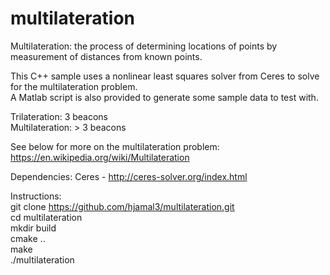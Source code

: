 # multilateration

Multilateration: the process of determining locations of points by measurement of distances from known points.

This C++ sample uses a nonlinear least squares solver from Ceres to solve for the multilateration problem.  
A Matlab script is also provided to generate some sample data to test with.

Trilateration: 3 beacons  
Multilateration: > 3 beacons  

See below for more on the multilateration problem:
https://en.wikipedia.org/wiki/Multilateration

Dependencies:
Ceres - http://ceres-solver.org/index.html  

Instructions:  
git clone https://github.com/hjamal3/multilateration.git  
cd multilateration  
mkdir build  
cmake ..  
make  
./multilateration  
